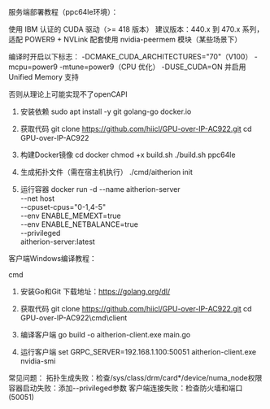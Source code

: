 服务端部署教程（ppc64le环境）：

使用 IBM 认证的 CUDA 驱动（>= 418 版本）
建议版本：440.x 到 470.x 系列，适配 POWER9 + NVLink
配套使用 nvidia-peermem 模块（某些场景下）

编译时开启以下标志：
-DCMAKE_CUDA_ARCHITECTURES="70"（V100）
-mcpu=power9 -mtune=power9（CPU 优化）
-DUSE_CUDA=ON 并启用 Unified Memory 支持

否则从理论上可能实现不了openCAPI

1. 安装依赖
sudo apt install -y git golang-go docker.io  

2. 获取代码
git clone https://github.com/hiicl/GPU-over-IP-AC922.git
cd GPU-over-IP-AC922

3. 构建Docker镜像
cd docker
chmod +x build.sh
./build.sh ppc64le

4. 生成拓扑文件（需在宿主机执行）
./cmd/aitherion init

5. 运行容器
docker run -d --name aitherion-server \
    --net host \
    --cpuset-cpus="0-1,4-5" \
    --env ENABLE_MEMEXT=true \
    --env ENABLE_NETBALANCE=true \
    --privileged \
    aitherion-server:latest

客户端Windows编译教程：

cmd
1. 安装Go和Git
下载地址：https://golang.org/dl/

2. 获取代码
git clone https://github.com/hiicl/GPU-over-IP-AC922.git
cd GPU-over-IP-AC922\cmd\client

3. 编译客户端
go build -o aitherion-client.exe main.go

4. 运行客户端
set GRPC_SERVER=192.168.1.100:50051
aitherion-client.exe nvidia-smi

常见问题：
拓扑生成失败：检查/sys/class/drm/card*/device/numa_node权限
容器启动失败：添加--privileged参数
客户端连接失败：检查防火墙和端口(50051)
